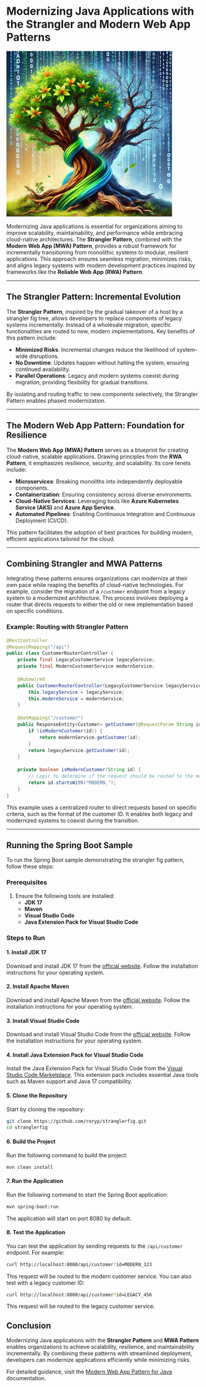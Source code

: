 # Modernizing Java Applications with the Strangler and Modern Web App Patterns

![Strangler pattern](Picture1.png)


Modernizing Java applications is essential for organizations aiming to improve scalability, maintainability, and performance while embracing cloud-native architectures. The **Strangler Pattern**, combined with the **Modern Web App (MWA) Pattern**, provides a robust framework for incrementally transitioning from monolithic systems to modular, resilient applications. This approach ensures seamless migration, minimizes risks, and aligns legacy systems with modern development practices inspired by frameworks like the **Reliable Web App (RWA) Pattern**.

---

## **The Strangler Pattern: Incremental Evolution**

The **Strangler Pattern**, inspired by the gradual takeover of a host by a strangler fig tree, allows developers to replace components of legacy systems incrementally. Instead of a wholesale migration, specific functionalities are routed to new, modern implementations. Key benefits of this pattern include:

- **Minimized Risks**: Incremental changes reduce the likelihood of system-wide disruptions.  
- **No Downtime**: Updates happen without halting the system, ensuring continued availability.  
- **Parallel Operations**: Legacy and modern systems coexist during migration, providing flexibility for gradual transitions.  

By isolating and routing traffic to new components selectively, the Strangler Pattern enables phased modernization.

---

## **The Modern Web App Pattern: Foundation for Resilience**

The **Modern Web App (MWA) Pattern** serves as a blueprint for creating cloud-native, scalable applications. Drawing principles from the **RWA Pattern**, it emphasizes resilience, security, and scalability. Its core tenets include:

- **Microservices**: Breaking monoliths into independently deployable components.  
- **Containerization**: Ensuring consistency across diverse environments.  
- **Cloud-Native Services**: Leveraging tools like **Azure Kubernetes Service (AKS)** and **Azure App Service**.  
- **Automated Pipelines**: Enabling Continuous Integration and Continuous Deployment (CI/CD).  

This pattern facilitates the adoption of best practices for building modern, efficient applications tailored for the cloud.

---

## **Combining Strangler and MWA Patterns**

Integrating these patterns ensures organizations can modernize at their own pace while reaping the benefits of cloud-native technologies. For example, consider the migration of a `/customer` endpoint from a legacy system to a modernized architecture. This process involves deploying a router that directs requests to either the old or new implementation based on specific conditions.

### **Example: Routing with Strangler Pattern**

```java
@RestController
@RequestMapping("/api")
public class CustomerRouterController {
    private final LegacyCustomerService legacyService;
    private final ModernCustomerService modernService;

    @Autowired
    public CustomerRouterController(LegacyCustomerService legacyService, ModernCustomerService modernService) {
        this.legacyService = legacyService;
        this.modernService = modernService;
    }

    @GetMapping("/customer")
    public ResponseEntity<Customer> getCustomer(@RequestParam String id) {
        if (isModernCustomer(id)) {
            return modernService.getCustomer(id);
        }
        return legacyService.getCustomer(id);
    }

    private boolean isModernCustomer(String id) {
        // Logic to determine if the request should be routed to the modern service
        return id.startsWith("MODERN_");
    }
}
```

This example uses a centralized router to direct requests based on specific criteria, such as the format of the customer ID. It enables both legacy and modernized systems to coexist during the transition.

---

## **Running the Spring Boot Sample**

To run the Spring Boot sample demonstrating the strangler fig pattern, follow these steps:

### **Prerequisites**

1. Ensure the following tools are installed:
   - **JDK 17**
   - **Maven**
   - **Visual Studio Code**
   - **Java Extension Pack for Visual Studio Code**

### **Steps to Run**

#### 1. Install JDK 17

Download and install JDK 17 from the [official website](https://www.oracle.com/java/technologies/javase-jdk17-downloads.html). Follow the installation instructions for your operating system.

#### 2. Install Apache Maven

Download and install Apache Maven from the [official website](https://maven.apache.org/download.cgi). Follow the installation instructions for your operating system.

#### 3. Install Visual Studio Code

Download and install Visual Studio Code from the [official website](https://code.visualstudio.com/Download). Follow the installation instructions for your operating system.

#### 4. Install Java Extension Pack for Visual Studio Code

Install the Java Extension Pack for Visual Studio Code from the [Visual Studio Code Marketplace](https://marketplace.visualstudio.com/items?itemName=vscjava.vscode-java-pack). This extension pack includes essential Java tools such as Maven support and Java 17 compatibility.

#### 5. Clone the Repository

Start by cloning the repository:

```bash
git clone https://github.com/roryp/stranglerfig.git
cd stranglerfig
```

#### 6. Build the Project

Run the following command to build the project:

```bash
mvn clean install
```

#### 7. Run the Application

Run the following command to start the Spring Boot application:

```bash
mvn spring-boot:run
```

The application will start on port 8080 by default.

#### 8. Test the Application

You can test the application by sending requests to the `/api/customer` endpoint. For example:

```bash
curl http://localhost:8080/api/customer?id=MODERN_123
```

This request will be routed to the modern customer service. You can also test with a legacy customer ID:

```bash
curl http://localhost:8080/api/customer?id=LEGACY_456
```

This request will be routed to the legacy customer service.

## **Conclusion**

Modernizing Java applications with the **Strangler Pattern** and **MWA Pattern** enables organizations to achieve scalability, resilience, and maintainability incrementally. By combining these patterns with streamlined deployment, developers can modernize applications efficiently while minimizing risks.  

For detailed guidance, visit the [Modern Web App Pattern for Java](https://learn.microsoft.com/en-us/azure/architecture/web-apps/guides/enterprise-app-patterns/modern-web-app/java/guidance) documentation.
